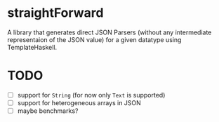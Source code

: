 # straightForward
A library that generates direct JSON Parsers (without any intermediate representaion of the JSON value) for a given datatype using TemplateHaskell.


# TODO
- [ ] support for `String` (for now only `Text` is supported)
- [ ] support for heterogeneous arrays in JSON
- [ ] maybe benchmarks?